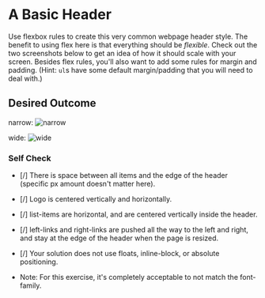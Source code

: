 # A Basic Header

Use flexbox rules to create this very common webpage header style. The benefit to using flex here is that everything should be _flexible_. Check out the two screenshots below to get an idea of how it should scale with your screen. Besides flex rules, you'll also want to add some rules for margin and padding. (Hint: `ul`s have some default margin/padding that you will need to deal with.)

## Desired Outcome

narrow:
![narrow](./desired-outcome-narrow.png)

wide: 
![wide](./desired-outcome-wide.png)

### Self Check
- [/] There is space between all items and the edge of the header (specific px amount doesn't matter here).
- [/] Logo is centered vertically and horizontally.
- [/] list-items are horizontal, and are centered vertically inside the header.
- [/] left-links and right-links are pushed all the way to the left and right, and stay at the edge of the header when the page is resized.
- [/] Your solution does not use floats, inline-block, or absolute positioning.

- Note: For this exercise, it's completely acceptable to not match the font-family.